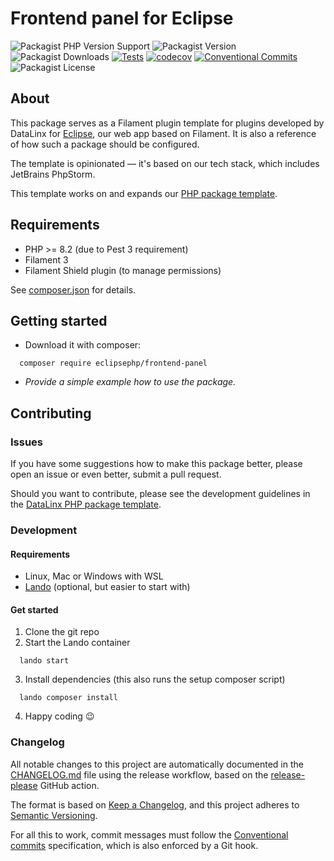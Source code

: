 # Frontend panel for Eclipse

![Packagist PHP Version Support](https://img.shields.io/packagist/php-v/eclipsephp/frontend-panel)
![Packagist Version](https://img.shields.io/packagist/v/eclipsephp/frontend-panel)
![Packagist Downloads](https://img.shields.io/packagist/dt/eclipsephp/frontend-panel)
[![Tests](https://github.com/DataLinx/eclipsephp-frontend-panel/actions/workflows/test-runner.yml/badge.svg)](https://github.com/DataLinx/eclipsephp-frontend-panel/actions/workflows/test-runner.yml)
[![codecov](https://codecov.io/gh/DataLinx/eclipsephp-frontend-panel/graph/badge.svg?token=1HKSY5O6IW)](https://codecov.io/gh/DataLinx/eclipsephp-frontend-panel)
[![Conventional Commits](https://img.shields.io/badge/Conventional%20Commits-1.0.0-%23FE5196?logo=conventionalcommits&logoColor=white)](https://conventionalcommits.org)
![Packagist License](https://img.shields.io/packagist/l/eclipsephp/frontend-panel)

## About
This package serves as a Filament plugin template for plugins developed by DataLinx for [Eclipse](https://github.com/DataLinx/eclipsephp-app), our web app based on Filament. It is also a reference of how such a package should be configured.

The template is opinionated — it's based on our tech stack, which includes JetBrains PhpStorm.

This template works on and expands our [PHP package template](https://github.com/DataLinx/php-package-template).

## Requirements
- PHP >= 8.2 (due to Pest 3 requirement)
- Filament 3
- Filament Shield plugin (to manage permissions)

See [composer.json](composer.json) for details.

## Getting started
* Download it with composer:
```shell
  composer require eclipsephp/frontend-panel
````
* _Provide a simple example how to use the package._

## Contributing

### Issues
If you have some suggestions how to make this package better, please open an issue or even better, submit a pull request.

Should you want to contribute, please see the development guidelines in the [DataLinx PHP package template](https://github.com/DataLinx/php-package-template).

### Development

#### Requirements
* Linux, Mac or Windows with WSL
* [Lando](https://lando.dev/) (optional, but easier to start with)

#### Get started
1. Clone the git repo
2. Start the Lando container
```shell
  lando start
````
3. Install dependencies (this also runs the setup composer script)
```shell
  lando composer install
````
4. Happy coding 😉

### Changelog
All notable changes to this project are automatically documented in the [CHANGELOG.md](CHANGELOG.md) file using the release workflow, based on the [release-please](https://github.com/googleapis/release-please) GitHub action.

The format is based on [Keep a Changelog](https://keepachangelog.com/en/1.0.0/),
and this project adheres to [Semantic Versioning](https://semver.org/spec/v2.0.0.html).

For all this to work, commit messages must follow the [Conventional commits](https://www.conventionalcommits.org/) specification, which is also enforced by a Git hook.
